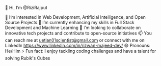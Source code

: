 👋 Hi, I’m @RiziRajput

👀 I’m interested in Web Development, Artificial Intelligence, and Open Source Projects
🌱 I’m currently enhancing my skills in Full Stack Development and Machine Learning
💞️ I’m looking to collaborate on innovative tech projects and contribute to open-source initiatives
📫 You can reach me at uetian01scientist@gmail.com or connect with me on LinkedIn https://www.linkedin.com/in/rizwan-majeed-dev/
😄 Pronouns: He/Him
⚡ Fun fact: I enjoy tackling coding challenges and have a talent for solving Rubik's Cubes

 
 
